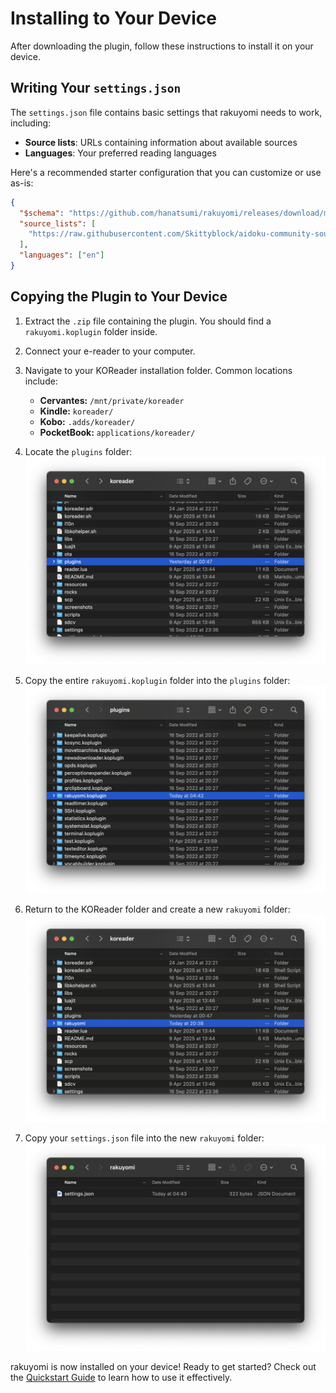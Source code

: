 # Installing to Your Device

After downloading the plugin, follow these instructions to install it on your device.

## Writing Your `settings.json`

The `settings.json` file contains basic settings that rakuyomi needs to work, including:
- **Source lists**: URLs containing information about available sources
- **Languages**: Your preferred reading languages

Here's a recommended starter configuration that you can customize or use as-is:

```json,downloadable:settings.json
{
  "$schema": "https://github.com/hanatsumi/rakuyomi/releases/download/main/settings.schema.json",
  "source_lists": [
    "https://raw.githubusercontent.com/Skittyblock/aidoku-community-sources/refs/heads/gh-pages/index.min.json"
  ],
  "languages": ["en"]
}
```

## Copying the Plugin to Your Device

1. Extract the `.zip` file containing the plugin. You should find a `rakuyomi.koplugin` folder inside.
2. Connect your e-reader to your computer.
3. Navigate to your KOReader installation folder. Common locations include:
   - **Cervantes:** `/mnt/private/koreader`
   - **Kindle:** `koreader/`
   - **Kobo:** `.adds/koreader/`
   - **PocketBook:** `applications/koreader/`

4. Locate the `plugins` folder:
![koreader folder](./images/koreader-folder.png)

5. Copy the entire `rakuyomi.koplugin` folder into the `plugins` folder:
![plugins folder](./images/plugins-folder.png)

6. Return to the KOReader folder and create a new `rakuyomi` folder:
![rakuyomi folder](./images/rakuyomi-folder.png)

7. Copy your `settings.json` file into the new `rakuyomi` folder:
![settings file](./images/settings-file.png)

rakuyomi is now installed on your device! Ready to get started? Check out the [Quickstart Guide](../quickstart.md) to learn how to use it effectively.